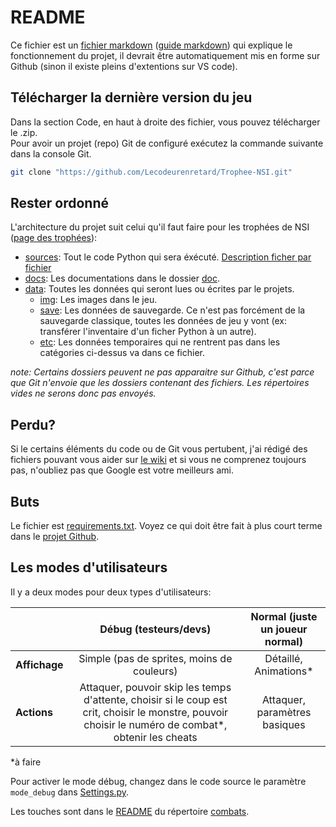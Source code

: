 # README

Ce fichier est un [fichier markdown](https://www.markdownguide.org/basic-syntax/) ([guide markdown](https://www.markdownguide.org/getting-started/)) qui explique le fonctionnement du projet, il devrait être automatiquement mis en forme sur Github (sinon il existe pleins d'extentions sur VS code).

## Télécharger la dernière version du jeu
Dans la section Code, en haut à droite des fichier, vous pouvez télécharger le .zip.  
Pour avoir un projet (repo) Git de configuré exécutez la commande suivante dans la console Git.
```bash
git clone "https://github.com/Lecodeurenretard/Trophee-NSI.git"
```

## Rester ordonné
L'architecture du projet suit celui qu'il faut faire pour les trophées de NSI ([page des trophées](https://trophees-nsi.fr/participation)):
- [sources](sources/): Tout le code Python qui sera éxécuté. [Description ficher par fichier](doc/files.md)
- [docs](docs/): Les documentations dans le dossier [doc](doc/).
- [data](data/): Toutes les données qui seront lues ou écrites par le projets.
	+ [img](data/img/): Les images dans le jeu.
	+ [save](data/save/): Les données de sauvegarde. Ce n'est pas forcément de la sauvegarde classique, toutes les données de jeu y vont (ex: transférer l'inventaire d'un ficher Python à un autre).
	+ [etc](data/etc/): Les données temporaires qui ne rentrent pas dans les catégories ci-dessus va dans ce fichier.

_note: Certains dossiers peuvent ne pas apparaitre sur Github, c'est parce que Git n'envoie que les dossiers contenant des fichiers. Les répertoires vides ne serons donc pas envoyés._

## Perdu?
Si le certains éléments du code ou de Git vous pertubent, j'ai rédigé des fichiers pouvant vous aider sur [le wiki](https://github.com/Lecodeurenretard/Trophee-NSI/wiki) et si vous ne comprenez toujours pas, n'oubliez pas que Google est votre meilleurs ami.

## Buts
Le fichier est [requirements.txt](requirements.txt).
Voyez ce qui doit être fait à plus court terme dans le [projet Github](https://github.com/users/Lecodeurenretard/projects/5/).

## Les modes d'utilisateurs
Il y a deux modes pour deux types d'utilisateurs:

|               |                     Débug (testeurs/devs)                    | Normal (juste un joueur normal) |
|:--------------|:------------------------------------------------------------:|:-------------------------------:|
| **Affichage** |          Simple (pas de sprites, moins de couleurs)          |      Détaillé, Animations*      |
|  **Actions**  |        Attaquer, pouvoir skip les temps d'attente, choisir si le coup est crit, choisir le monstre, pouvoir choisir le numéro de combat*, obtenir les cheats     |       Attaquer, paramètres basiques        |

\*à faire

Pour activer le mode débug, changez dans le code source le paramètre `mode_debug` dans [Settings.py](sources/combats/Settings.py).

Les touches sont dans le [README](sources/combats/README.md) du répertoire [combats](sources/combats/).